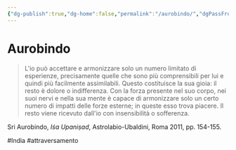 ```yaml
---
{"dg-publish":true,"dg-home":false,"permalink":"/aurobindo/","dgPassFrontmatter":true}
---
```


# Aurobindo

> L'io può accettare e armonizzare solo un numero limitato di esperienze, precisamente quelle che sono più comprensibili per lui e quindi più facilmente assimilabili. Questo costituisce la sua gioia: il resto è dolore o indifferenza.
> Con la forza presente nel suo corpo, nei suoi nervi e nella sua mente è capace di armonizzare solo un certo numero di impatti delle forze esterne; in queste esso trova piacere. Il resto viene ricevuto dall'io con insensibilità o sofferenza.

Sri Aurobindo, _Iśa Upaniṣad_, Astrolabio-Ubaldini, Roma 2011, pp. 154-155.

#India #attraversamento 